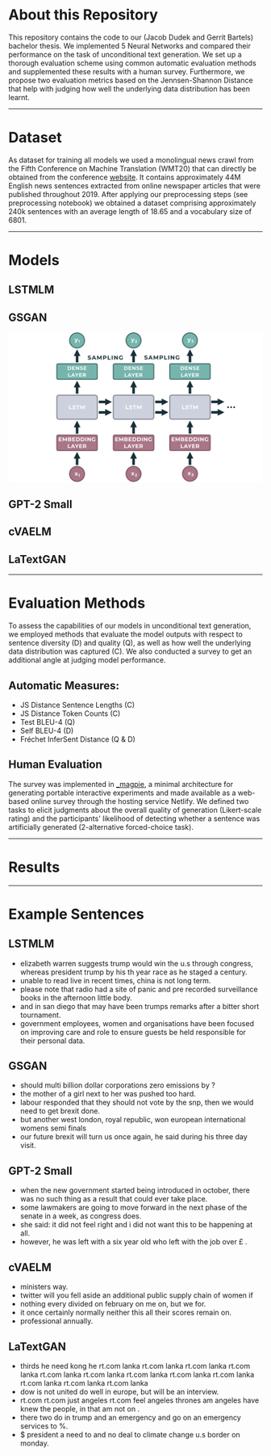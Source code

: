# About this Repository

This repository contains the code to our (Jacob Dudek and Gerrit Bartels) bachelor thesis. We implemented 5 Neural Networks and compared their performance on the task of unconditional text generation. We set up a thorough evaluation scheme using common automatic evaluation methods and supplemented these results with a human survey. Furthermore, we propose two evaluation metrics based on the Jennsen-Shannon Distance that help with judging how well the underlying data distribution has been learnt. 

---
# Dataset

As dataset for training all models we used a monolingual news crawl from the Fifth Conference on Machine Translation (WMT20) that can directly be obtained from the conference [website](https://data.statmt.org/news-crawl/en/}{data.statmt.org/news-crawl/en/). It contains approximately 44M English news sentences extracted from online newspaper articles that were published throughout 2019. After applying our preprocessing steps (see preprocessing notebook) we obtained a dataset comprising approximately 240k sentences with an average length of 18.65 and a vocabulary size of 6801.

---
# Models

## LSTMLM

## GSGAN
![GSGAN Architecture](https://github.com/GerritBartels/Bachelor-Thesis/blob/main/Architecture%20Visualizations/LSTMLM_transparent.png?raw=true)

## GPT-2 Small

## cVAELM

## LaTextGAN


---
# Evaluation Methods
To assess the capabilities of our models in unconditional text generation, we employed methods that evaluate the model outputs with respect to sentence diversity (D) and quality (Q), as well as how well the underlying data distribution was captured (C). We also conducted a survey to get an additional angle at judging model performance.

## Automatic Measures:
* JS Distance Sentence Lengths (C)
* JS Distance Token Counts (C)
* Test BLEU-4 (Q)
* Self BLEU-4 (D)
* Fréchet InferSent Distance (Q & D)

## Human Evaluation
The survey was implemented in [\_magpie](https://magpie-ea.github.io/magpie-site/), a minimal architecture for generating portable interactive experiments and made available as a web-based online survey through the hosting service Netlify. We defined two tasks to elicit judgments about the overall quality of generation (Likert-scale rating) and the participants' likelihood of detecting whether a sentence was artificially generated (2-alternative forced-choice task).

---
# Results


---
# Example Sentences

## LSTMLM
* elizabeth warren suggests trump would win the u.s through congress, whereas president trump by his <NUM> th year race as he staged a century.
* unable to read live in recent times, china is not long term.
* please note that radio <NUM> had a site of panic and pre recorded surveillance books in the afternoon little body.
* and in san diego that may have been trumps remarks after a bitter short tournament.
* government employees, women and organisations have been focused on improving care and role to ensure guests be held responsible for their personal data.

## GSGAN
* should multi billion dollar corporations zero emissions by <NUM>?
* the mother of a girl next to her was pushed too hard.
* labour responded that they should not vote by the snp, then we would need to get brexit done.
* but another west london, royal republic, won <NUM> european international womens semi finals
* our future brexit will turn us once again, he said during his three day visit.

## GPT-2 Small
* when the new government started being introduced in october, there was no such thing as a result that could ever take place.
* some lawmakers are going to move forward in the next phase of the senate in a week, as congress does.
* she said: it did not feel right and i did not want this to be happening at all.
* however, he was left with a six year old who left with the job over £ <NUM>.

## cVAELM
* ministers way.
* twitter will you fell aside an additional public supply chain of women if
* nothing every divided on february on me on, but we for.
* it once certainly normally neither this all their scores remain on.
* professional annually.

## LaTextGAN
* thirds he need kong he rt.com lanka rt.com lanka rt.com lanka rt.com lanka rt.com lanka rt.com lanka rt.com lanka rt.com lanka rt.com lanka rt.com lanka rt.com lanka rt.com lanka
* dow is not united do well in europe, but will be an interview.
* rt.com rt.com just angeles rt.com feel angeles thrones am angeles have knew the people, in that <NUM> am not on <NUM> <NUM>.
* there two do in trump and an emergency and go on an emergency services to <NUM> %.
* $ president a need to <NUM> and no deal to climate change u.s border on monday.
